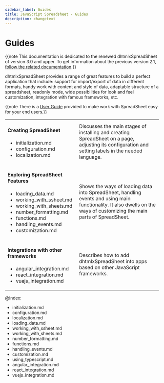 ```yaml
---
sidebar_label: Guides
title: JavaScript Spreadsheet - Guides
description: changetext
---
```


# Guides

{{note This documentation is dedicated to the renewed dhtmlxSpreadSheet of version 3.0 and upper. To get information about the previous version 2.1, 
[follow the related documentation](https://docs.dhtmlx.com/spreadsheet__index.html).}}

dhtmlxSpreadSheet provides a range of great features to build a perfect application that include: support for import/export of data in different formats, handy work with content and style of data,
adaptable structure of a spreadsheet, readonly mode, wide possibilities for look and feel customization, integration with famous frameworks, etc.

{{note There is a [User Guide](user_guide.md) provided to make work with SpreadSheet easy for your end users.}}


<table  cellspacing="0" cellpadding="5" border="0">
	<tbody>
    <tr>
		<td id="data" class='topics'>
		    <h4>
		        Creating SpreadSheet 
		    </h4>
		    <ul id="data_sublist" > 
                    <li>initialization.md</li>  
                    <li>configuration.md</li>
                    <li>localization.md</li>                  
            </ul>
        </td>        
		<td class='topic_description'>Discusses the main stages of installing and creating SpreadSheet on a page, adjusting its configuration and setting labels in the needed language.</td>	
	</tr>
    <tr>
		<td id="data" class='topics'>
		    <h4>
		        Exploring SpreadSheet Features
		    </h4>
		    <ul id="data_sublist" >                    
                    <li>loading_data.md</li>
                   	<li>working_with_ssheet.md</li>     
                   	<li>working_with_sheets.md</li>     
                    <li>number_formatting.md</li>
					<li>functions.md</li>
                    <li>handling_events.md</li>
                    <li>customization.md</li>
            </ul>
        </td>        
		<td class='topic_description'>Shows the ways of loading data into SpreadSheet, handling events and using main functionality. It also dwells on the ways of customizing the main parts of SpreadSheet.</td>	
	</tr>
    <tr>
    	<td id="data" class='topics'>
		    <h4>
		        Integrations with other frameworks
		    </h4>
		    <ul id="data_sublist" >
            		<li>angular_integration.md</li>                      
                    <li>react_integration.md</li> 
                    <li>vuejs_integration.md</li>
            </ul>
        </td>
		<td class='topic_description'>Describes how to add dhtmlxSpreadSheet into apps based on other JavaScript frameworks.</td>		
    </tr>
   	</tbody>
</table>

@index:
- initialization.md
- configuration.md
- localization.md
- loading_data.md
- working_with_ssheet.md
- working_with_sheets.md  
- number_formatting.md
- functions.md
- handling_events.md
- customization.md
- using_typescript.md
- angular_integration.md
- react_integration.md
- vuejs_integration.md